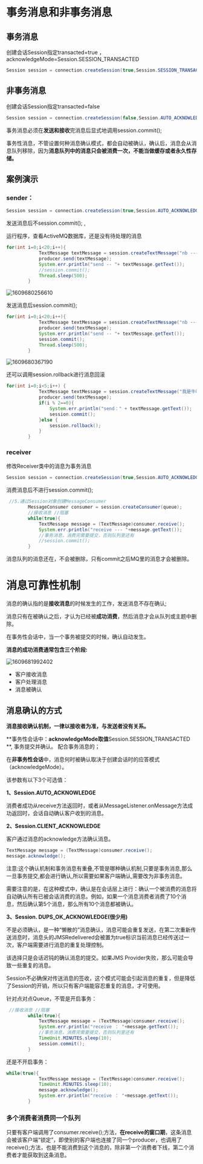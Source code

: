 # 事务消息和非事务消息

## 事务消息

 创建会话Session指定transacted=true ，acknowledgeMode=Session.SESSION_TRANSACTED

```java
Session session = connection.createSession(true,Session.SESSION_TRANSACTED);
```

## 非事务消息

 创建会话Session指定transacted=false 

```java
Session session = connection.createSession(false,Session.AUTO_ACKNOWLEDGE);
```

 事务消息必须在**发送和接收**完消息后显式地调用session.commit(); 

 事务性消息，不管设置何种消息确认模式，都会自动被确认，确认后，消息会从消息队列移除，因为**消息队列中的消息只会被消费一次，不能当做缓存或者永久性存储。** 

## 案例演示 

### sender：

```java
Session session = connection.createSession(true,Session.AUTO_ACKNOWLEDGE);
```

发送消息后不session.commit(); ,

运行程序，查看ActiveMQ数据库，还是没有待处理的消息 

```java
for(int i=0;i<20;i++){
            TextMessage textMessage = session.createTextMessage("nb --- "+i);
            producer.send(textMessage);
            System.err.println("send -- "+ textMessage.getText());
            //session.commit();
            Thread.sleep(500);
        }

```



![1609680256610](D:\Z_lhy\STUDY\ActiveMq\doc\img\1609680256610.png)

发送消息后session.commit();

```java
for(int i=0;i<20;i++){
            TextMessage textMessage = session.createTextMessage("nb --- "+i);
            producer.send(textMessage);
            System.err.println("send -- "+ textMessage.getText());
            session.commit();
            Thread.sleep(500);
        }

```

![1609680367190](D:\Z_lhy\STUDY\ActiveMq\doc\img\1609680367190.png)

还可以调用session.rollback进行消息回滚

```java
for(int i=0;i<5;i++) {
            TextMessage textMessage = session.createTextMessage("我是牛呗-"+i);
            producer.send(textMessage);
            if(i % 2==0){
                System.err.println("send：" + textMessage.getText());
                session.commit();
            }else {
                session.rollback();
            }
        }
```



### receiver

 修改Receiver类中的消息为事务消息 

```java
Session session = connection.createSession(true,Session.AUTO_ACKNOWLEDGE);
```

消费消息后不进行session.commit(); 

```java
 //5.通过Session对象创建MessageConsumer
        MessageConsumer consumer = session.createConsumer(queue);
        //接收消息 //阻塞
        while(true){
            TextMessage message = (TextMessage)consumer.receive();
            System.err.println("receive --- "+message.getText());
            //事务消息，消费完需要提交，否则队列里还有
            //session.commit();
        }
```

消息队列的消息还在，不会被删除，只有commit之后MQ里的消息才会被删除。



# 消息可靠性机制

 消息的确认指的是**接收消息**的时候发生的工作，发送消息不存在确认; 

 消息只有在被确认之后，才认为已经被**成功消费**，然后消息才会从队列或主题中删除。 

在事务性会话中，当一个事务被提交的时候，确认自动发生。

**消息的成功消费通常包含三个阶段:**

![1609681992402](D:\Z_lhy\STUDY\ActiveMq\doc\img\1609681992402.png)

- 客户接收消息  
- 客户处理消息   
- 消息被确认 

## 消息确认的方式

**消息接收确认机制，一律以接收者为准，与发送者没有关系。**

**事务性会话中：**acknowledgeMode取值**Session.SESSION_TRANSACTED **, 事务提交并确认。 配合事务消息的； 

在**非事务性会话**中，消息何时被确认取决于创建会话时的应答模式（acknowledgeMode）。

该参数有以下3个可选值：

**1、Session.AUTO_ACKNOWLEDGE**

消费者成功从receive方法返回时，或者从MessageListener.onMessage方法成功返回时，会话自动确认客户收到的消息。

**2、Session.CLIENT_ACKNOWLEDGE**

客户通过消息的acknowledge方法确认消息。

```java
TextMessage message = (TextMessage)consumer.receive();
message.acknowledge();
```

注意:这个确认机制和事务消息有重叠,不管是哪种确认机制,只要是事务消息,那么一旦事务提交,都会进行确认,所以需要如果客户端确认,需要改为非事务消息。 

需要注意的是，在这种模式中，确认是在会话层上进行：确认一个被消费的消息将自动确认所有已被会话消费的消息。例如，如果一个消息消费者消费了10个消息，然后确认第5个消息，那么所有10个消息都被确认。

**3、Session. DUPS_OK_ACKNOWLEDGE(很少用)**

不是必须确认，是一种“懒散的”消息确认，消息可能会重复发送，在第二次重新传送消息时，消息头的JMSRedelivered会被置为true标识当前消息已经传送过一次，客户端需要进行消息的重复处理控制。

该选择只是会话迟钝的确认消息的提交。如果JMS Provider失败，那么可能会导致一些重复的消息。

 Session不必确保对传送消息的签收，这个模式可能会引起消息的重复，但是降低了Session的开销，所以只有客户端能容忍重复的消息，才可使用。 



针对点对点Queue，不管是开启事务：

```java
 //接收消息 //阻塞
        while(true){
            TextMessage message = (TextMessage)consumer.receive();
            System.err.println("receive ： "+message.getText());
            //事务消息，消费完需要提交，否则队列里还有
            TimeUnit.MINUTES.sleep(10);
            session.commit();
        }
```

还是不开启事务：

```java
while(true){
            TextMessage message = (TextMessage)consumer.receive();
            TimeUnit.MINUTES.sleep(10);
            message.acknowledge();
            System.err.println("receive ： "+message.getText());
        }
```

### 多个消费者消费同一个队列

只要有客户端调用了consumer.receive();方法，**在receive的窗口期**，这条消息会被该客户端“锁定”，即使别的客户端也连接了同一个producer，也调用了receive();方法，也是不能消费到这个消息的，除非第一个消费者下线，第二个消费者才能获取到这条消息。

